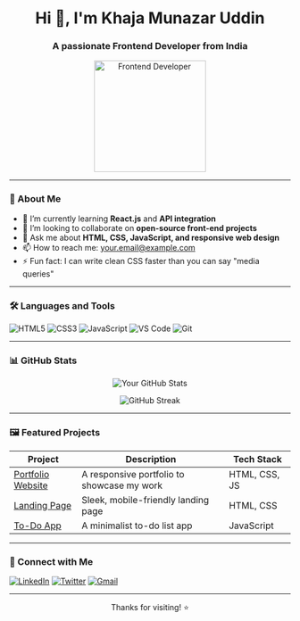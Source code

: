 <!-- GitHub Profile README -->

<h1 align="center">Hi 👋, I'm Khaja Munazar Uddin</h1>
<h3 align="center">A passionate Frontend Developer from India</h3>

<p align="center">
  <img src="https://media.giphy.com/media/du3J3cXyzhj75IOgvA/giphy.gif" width="200" alt="Frontend Developer">
</p>

---

### 🚀 About Me

- 🌱 I’m currently learning **React.js** and **API integration**
- 👯 I’m looking to collaborate on **open-source front-end projects**
- 💬 Ask me about **HTML, CSS, JavaScript, and responsive web design**
- 📫 How to reach me: [your.email@example.com](mailto:your.email@example.com)
- ⚡ Fun fact: I can write clean CSS faster than you can say "media queries"

---

### 🛠️ Languages and Tools

<p align="left">
  <img src="https://img.shields.io/badge/HTML5-E34F26?style=flat&logo=html5&logoColor=white" alt="HTML5"/>
  <img src="https://img.shields.io/badge/CSS3-1572B6?style=flat&logo=css3&logoColor=white" alt="CSS3"/>
  <img src="https://img.shields.io/badge/JavaScript-F7DF1E?style=flat&logo=javascript&logoColor=black" alt="JavaScript"/>
  <img src="https://img.shields.io/badge/VS%20Code-007ACC?style=flat&logo=visual-studio-code&logoColor=white" alt="VS Code"/>
  <img src="https://img.shields.io/badge/Git-F05032?style=flat&logo=git&logoColor=white" alt="Git"/>
</p>

---

### 📊 GitHub Stats

<p align="center">
  <img src="https://github-readme-stats.vercel.app/api?username=your-github-username&show_icons=true&theme=radical" alt="Your GitHub Stats" />
</p>
<p align="center">
  <img src="https://github-readme-streak-stats.herokuapp.com/?user=your-github-username&theme=tokyonight" alt="GitHub Streak" />
</p>

---

### 🖼️ Featured Projects

| Project | Description | Tech Stack |
|--------|-------------|------------|
| [Portfolio Website](https://github.com/your-github-username/portfolio) | A responsive portfolio to showcase my work | HTML, CSS, JS |
| [Landing Page](https://github.com/your-github-username/landing-page) | Sleek, mobile-friendly landing page | HTML, CSS |
| [To-Do App](https://github.com/your-github-username/todo-app) | A minimalist to-do list app | JavaScript |

---

### 🔗 Connect with Me

<p align="left">
  <a href="https://linkedin.com/in/your-linkedin" target="blank"><img src="https://img.shields.io/badge/LinkedIn-0A66C2?style=flat&logo=linkedin&logoColor=white" alt="LinkedIn" /></a>
  <a href="https://twitter.com/your-twitter" target="blank"><img src="https://img.shields.io/badge/Twitter-1DA1F2?style=flat&logo=twitter&logoColor=white" alt="Twitter" /></a>
  <a href="mailto:your.email@example.com"><img src="https://img.shields.io/badge/Gmail-D14836?style=flat&logo=gmail&logoColor=white" alt="Gmail" /></a>
</p>

---

<p align="center">Thanks for visiting! ⭐️</p>
